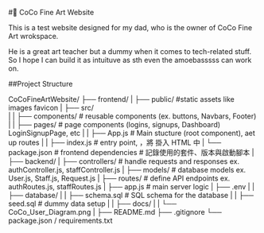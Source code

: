 ﻿#🎨 CoCo Fine Art Website

This is a test website designed for my dad,
who is the owner of CoCo Fine Art wrokspace.

He is a great art teacher but a dummy when it comes to tech-related stuff.
So I hope I can build it as intuituve as sth even the amoebasssss can work on. 

##Project Structure

CoCoFineArtWebsite/
├── frontend/
|   ├── public/			#static assets like  images
favicon
|   ├── src/			
|   |   ├── components/		# reusable components (ex. buttons, Navbars, Footer)
|   |   ├── pages/			# page components (logins, signups, Dashboard)
LoginSignupPage, etc
|   |   ├── App.js			# Main stucture (root component), aet up routes
|   |   ├── index.js		# entry point, ，將 <App /> 掛入 HTML 中
|   └── package.json		# frontend dependencies 
							# 記錄使用的套件、版本與啟動腳本
|
├── backend/
|   ├── controllers/		# handle requests and responses ex. authController.js, staffController.js
|   ├── models/				# database models ex. User.js, Staff.js, Request.js
|   ├── routes/				# define API endpoints ex. authRoutes.js, staffRoutes.js
|   ├── app.js				# main server logic
|   ├── .env
|
|   ├── database/
|   |   ├── schema.sql		# SQL schema for the database
|   |   ├── seed.sql		# dummy data setup
|
|   ├── docs/
|   |   └── CoCo_User_Diagram.png
|
├── README.md
├── .gitignore
└── package.json / requirements.txt